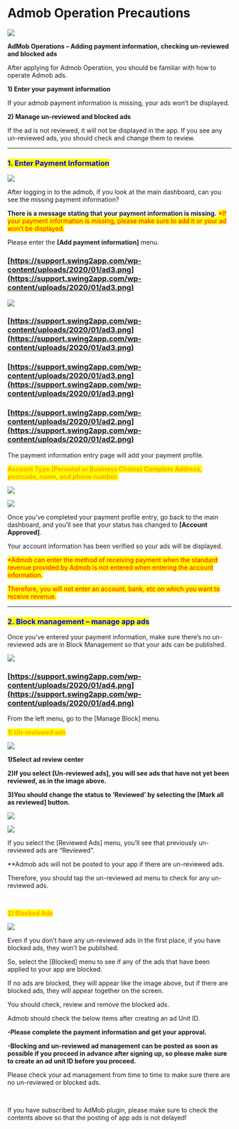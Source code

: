 # Admob Operation Precautions

![](https://support.swing2app.com/wp-content/uploads/2020/01/admob\_op.png)

**AdMob Operations – Adding payment information, checking un-reviewed and blocked ads**

After applying for Admob Operation, you should be familiar with how to operate Admob ads.

**1) Enter your payment information**

If your admob payment information is missing, your ads won’t be displayed.

**2) Manage un-reviewed and blocked ads**

If the ad is not reviewed, it will not be displayed in the app. If you see any un-reviewed ads, you should check and change them to review.

***

### <mark style="color:blue;">**1. Enter Payment Information**</mark>

![](https://support.swing2app.com/wp-content/uploads/2020/01/ad1-1.png)

After logging in to the admob, if you look at the main dashboard, can you see the missing payment information?

**There is a message stating that your payment information is missing.** <mark style="color:red;">\*If your payment information is missing, please make sure to add it or your ad won’t be displayed.</mark>

Please enter the **\[Add payment information]** menu.

### [https://support.swing2app.com/wp-content/uploads/2020/01/ad3.png](https://support.swing2app.com/wp-content/uploads/2020/01/ad3.png)

![](https://support.swing2app.com/wp-content/uploads/2020/01/ad3-1.png)

### [https://support.swing2app.com/wp-content/uploads/2020/01/ad3.png](https://support.swing2app.com/wp-content/uploads/2020/01/ad3.png)

### [https://support.swing2app.com/wp-content/uploads/2020/01/ad3.png](https://support.swing2app.com/wp-content/uploads/2020/01/ad3.png)

### [https://support.swing2app.com/wp-content/uploads/2020/01/ad2.png](https://support.swing2app.com/wp-content/uploads/2020/01/ad2.png)

The payment information entry page will add your payment profile.

<mark style="color:orange;">**Account Type (Personal or Business Choice) Complete Address, postcode, name, and phone number.**</mark>

![](https://wp.swing2app.co.kr/wp-content/uploads/2018/09/%ED%99%94%EC%82%B4%ED%91%9C-2.png)

![](https://support.swing2app.com/wp-content/uploads/2020/01/Screenshot-2020-05-05-at-13.37.11.png)

Once you’ve completed your payment profile entry, go back to the main dashboard, and you’ll see that your status has changed to **\[Account Approved]**.

Your account information has been verified so your ads will be displayed.

<mark style="color:red;">\*Admob can enter the method of receiving payment when the standard revenue provided by Admob is not entered when entering the account information.</mark>

<mark style="color:red;">Therefore, you will not enter an account, bank, etc on which you want to receive revenue.</mark>

***

### <mark style="color:blue;">**2. Block management – manage app ads**</mark>

Once you’ve entered your payment information, make sure there’s no un-reviewed ads are in Block Management so that your ads can be published.

![](https://support.swing2app.com/wp-content/uploads/2020/01/ad4-1.png)

### [https://support.swing2app.com/wp-content/uploads/2020/01/ad4.png](https://support.swing2app.com/wp-content/uploads/2020/01/ad4.png)

From the left menu, go to the \[Manage Block] menu.



<mark style="color:orange;">**1) Un-reviewed ads**</mark>​

![](https://support.swing2app.com/wp-content/uploads/2020/01/ad5-1.png)

**1)Select ad review center**

**2)If you select \[Un-reviewed ads], you will see ads that have not yet been reviewed, as in the image above.**&#x20;

**3)You should change the status to ‘Reviewed’ by selecting the \[Mark all as reviewed] button.**

![](https://wp.swing2app.co.kr/wp-content/uploads/2018/09/%ED%99%94%EC%82%B4%ED%91%9C-2.png)

![](https://support.swing2app.com/wp-content/uploads/2020/01/ad35.png)

If you select the \[Reviewed Ads] menu, you’ll see that previously un-reviewed ads are “Reviewed”.

\*\*Admob ads will not be posted to your app if there are un-reviewed ads.

Therefore, you should tap the un-reviewed ad menu to check for any un-reviewed ads.

​

<mark style="color:orange;">**2) Blocked Ads**</mark>

![](https://support.swing2app.com/wp-content/uploads/2020/01/ad34.png)

Even if you don’t have any un-reviewed ads in the first place, if you have blocked ads, they won’t be published.

So, select the \[Blocked] menu to see if any of the ads that have been applied to your app are blocked.

If no ads are blocked, they will appear like the image above, but if there are blocked ads, they will appear together on the screen.

You should check, review and remove the blocked ads.



Admob should check the below items after creating an ad Unit ID.

**-Please complete the payment information and get your approval.**

**-Blocking and un-reviewed ad management can be posted as soon as possible if you proceed in advance after signing up, so please make sure to create an ad unit ID before you proceed.**

Please check your ad management from time to time to make sure there are no un-reviewed or blocked ads.

​

If you have subscribed to AdMob plugin, please make sure to check the contents above so that the posting of app ads is not delayed!
